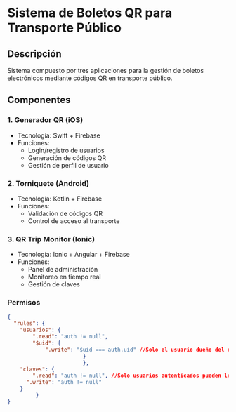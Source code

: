 # Sistema de Boletos QR para Transporte Público

## Descripción
Sistema compuesto por tres aplicaciones para la gestión de boletos electrónicos mediante códigos QR en transporte público.

## Componentes

### 1. Generador QR (iOS)
- Tecnología: Swift + Firebase
- Funciones:
  - Login/registro de usuarios
  - Generación de códigos QR
  - Gestión de perfil de usuario

### 2. Torniquete (Android)
- Tecnología: Kotlin + Firebase
- Funciones:
  - Validación de códigos QR
  - Control de acceso al transporte

### 3. QR Trip Monitor (Ionic)
- Tecnología: Ionic + Angular + Firebase
- Funciones:
  - Panel de administración
  - Monitoreo en tiempo real
  - Gestión de claves

### Permisos
```json
{
  "rules": {
  	"usuarios": {
  		".read": "auth != null",
  		"$uid": {
    		".write": "$uid === auth.uid" //Solo el usuario dueño del registro puede modificarlo
  						}
						},
    "claves": {
    	".read": "auth != null", //Solo usuarios autenticados pueden leer y escribir 
      ".write": "auth != null"
    }
 		 }
}
```